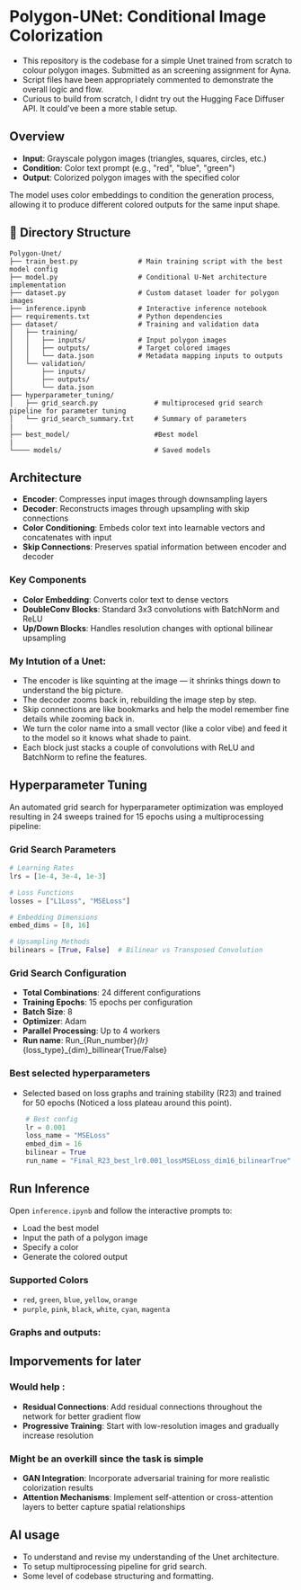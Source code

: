 # Polygon-UNet: Conditional Image Colorization

- This repository is the codebase for a simple Unet trained from scratch to colour polygon images. Submitted as an screening assignment for Ayna. 
- Script files have been appropriately commented to demonstrate the overall logic and flow.
- Curious to build from scratch, I didnt try out the Hugging Face Diffuser API. It could've been a more stable setup.

## Overview

- **Input**: Grayscale polygon images (triangles, squares, circles, etc.)
- **Condition**: Color text prompt (e.g., "red", "blue", "green")
- **Output**: Colorized polygon images with the specified color

The model uses color embeddings to condition the generation process, allowing it to produce different colored outputs for the same input shape.

## 📁 Directory Structure

```
Polygon-Unet/
├── train_best.py               # Main training script with the best model config
├── model.py                    # Conditional U-Net architecture implementation
├── dataset.py                  # Custom dataset loader for polygon images
├── inference.ipynb             # Interactive inference notebook
├── requirements.txt            # Python dependencies
├── dataset/                    # Training and validation data
│   ├── training/
│   │   ├── inputs/             # Input polygon images
│   │   ├── outputs/            # Target colored images
│   │   └── data.json           # Metadata mapping inputs to outputs
│   └── validation/
│       ├── inputs/
│       ├── outputs/
│       └── data.json
├── hyperparameter_tuning/       
│   ├── grid_search.py              # multiprocesed grid search pipeline for parameter tuning
│   └── grid_search_summary.txt     # Summary of parameters
|
├── best_model/                     #Best model
|
└──── models/                       # Saved models
```

## Architecture

- **Encoder**: Compresses input images through downsampling layers
- **Decoder**: Reconstructs images through upsampling with skip connections
- **Color Conditioning**: Embeds color text into learnable vectors and concatenates with input
- **Skip Connections**: Preserves spatial information between encoder and decoder

### Key Components
- **Color Embedding**: Converts color text to dense vectors
- **DoubleConv Blocks**: Standard 3x3 convolutions with BatchNorm and ReLU
- **Up/Down Blocks**: Handles resolution changes with optional bilinear upsampling

### My Intution of a Unet:
- The encoder is like squinting at the image — it shrinks things down to understand the big picture.
- The decoder zooms back in, rebuilding the image step by step.
- Skip connections are like bookmarks and help the model remember fine details while zooming back in.
- We turn the color name into a small vector (like a color vibe) and feed it to the model so it knows what shade to paint.
- Each block just stacks a couple of convolutions with ReLU and BatchNorm to refine the features.


## Hyperparameter Tuning

An automated grid search for hyperparameter optimization was employed resulting in 24 sweeps trained for 15 epochs using a multiprocessing pipeline:

### Grid Search Parameters
```python
# Learning Rates
lrs = [1e-4, 3e-4, 1e-3]

# Loss Functions
losses = ["L1Loss", "MSELoss"]

# Embedding Dimensions
embed_dims = [8, 16]

# Upsampling Methods
bilinears = [True, False]  # Bilinear vs Transposed Convolution
```

### Grid Search Configuration
- **Total Combinations**: 24 different configurations
- **Training Epochs**: 15 epochs per configuration 
- **Batch Size**: 8
- **Optimizer**: Adam
- **Parallel Processing**: Up to 4 workers
- **Run name**: Run_{Run_number}_{lr}_{loss_type}_{dim}_billinear{True/False}

### Best selected hyperparameters
- Selected based on loss graphs and training stability (R23) and trained for 50 epochs (Noticed a loss plateau around this point).

```python
    # Best config
    lr = 0.001
    loss_name = "MSELoss"
    embed_dim = 16
    bilinear = True
    run_name = "Final_R23_best_lr0.001_lossMSELoss_dim16_bilinearTrue"
```

## Run Inference
Open `inference.ipynb` and follow the interactive prompts to:
- Load the best model
- Input the path of a polygon image
- Specify a color
- Generate the colored output

### Supported Colors
- `red`, `green`, `blue`, `yellow`, `orange`
- `purple`, `pink`, `black`, `white`, `cyan`, `magenta`

### Graphs and outputs:

## Imporvements for later 

### Would help :
- **Residual Connections**: Add residual connections throughout the network for better gradient flow 
- **Progressive Training**: Start with low-resolution images and gradually increase resolution

### Might be an overkill since the task is simple
- **GAN Integration**: Incorporate adversarial training for more realistic colorization results
- **Attention Mechanisms**: Implement self-attention or cross-attention layers to better capture spatial relationships

## AI usage
- To understand and revise my understanding of the Unet architecture.
- To setup multiprocessing pipeline for grid search.
- Some level of codebase structuring and formatting.
